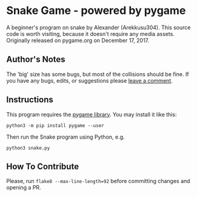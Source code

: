 Snake Game - powered by pygame
==============================

A beginner's program on snake by Alexander (Arekkusu304). This source code is worth visiting,
because it doesn't require any media assets. Originally released on pygame.org on December 17, 2017.

Author's Notes
--------------

The 'big' size has some bugs, but most of the collisions should be fine. If you have any bugs,
edits, or suggestions please [leave a comment](http://www.pygame.org/project/3314/5369).

Instructions
------------

This program requires the [pygame library](http://www.pygame.org/). You may install it like this:
```
python3 -m pip install pygame --user
```

Then run the Snake program using Python, e.g.
```
python3 snake.py
```

How To Contribute
-----------------

Please, run `flake8 --max-line-length=92` before committing changes and opening a PR.

